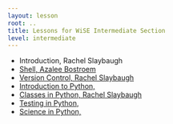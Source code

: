 ```yaml
---
layout: lesson
root: ..
title: Lessons for WiSE Intermediate Section
level: intermediate
---
```


<div class="toc" markdown="1">

- Introduction, Rachel Slaybaugh
- [Shell, Azalee Bostroem](shell/shell.html)
- [Version Control, Rachel Slaybaugh](git/git.html)
- [Introduction to Python, ](py-intro/py-intro.html)
- [Classes in Python, Rachel Slaybaugh](py-classes/py-classes.html)
- [Testing in Python, ](py-testing/py-testing.html)
- [Science in Python, ](py-scipy/py-scipy.html)

</div>
